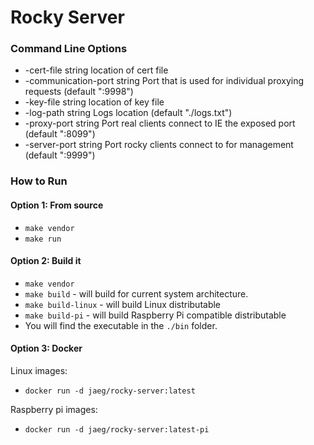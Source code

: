 # Rocky Server

### Command Line Options
-  -cert-file string
        location of cert file
-  -communication-port string
        Port that is used for individual proxying requests (default ":9998")
-  -key-file string
        location of key file
-  -log-path string
        Logs location (default "./logs.txt")
-  -proxy-port string
        Port real clients connect to IE the exposed port (default ":8099")
-  -server-port string
        Port rocky clients connect to for management (default ":9999")

### How to Run
#### Option 1: From source
- `make vendor`
- `make run`

#### Option 2: Build it
- `make vendor`
- `make build` - will build for current system architecture. 
- `make build-linux` - will build Linux distributable
- `make build-pi` - will build Raspberry Pi compatible distributable
- You will find the executable in the `./bin` folder.

#### Option 3: Docker
Linux images:
- `docker run -d jaeg/rocky-server:latest`

Raspberry pi images:
- `docker run -d jaeg/rocky-server:latest-pi`
